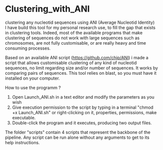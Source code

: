 # Clustering_with_ANI
clustering any nucleotid sequences using ANI (Average Nucleotid Identity)  
I have build this tool for my personal research use, to fill the gap that exists in clustering tools. Indeed, most of the available programs that make clustering of sequences do not work with large sequences such as chromosomes, are not fully customisable, or are really heavy and time consuming processes.

Based on an available ANI script (https://github.com/chjp/ANI) i made a script that allows customisable clustering of any kind of nucleotid sequences, no limit regarding size and/or number of sequences. It works by comparing pairs of sequences.
This tool relies on blast, so you must have it installed on your computer.


How to use the programm ?

1. Open	Launch_ANI.sh in a text editor and modify the parameters as you wish
2. Give execution permission to the script by typing in a terminal "chmod +x	Launch_ANI.sh" or right-clicking on it, properties, permissions, make executable.
3. Double-click the program and it executes, producing two output files.

The folder "scripts" contain 4 scripts that represent the backbone of the pipeline. Any script can be run alone without any arguments to get to its help instructions. 
